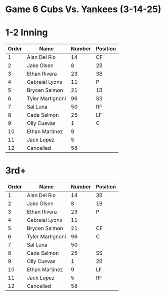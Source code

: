 # Game 6 Cubs Vs. Yankees (3-14-25)

# 1-2 Inning

| Order | Name | Number | Position |
| --- | --- | --- | --- |
| 1   | Alan Del Rio | 14  | CF  |
| 2   | Jake Olsen | 8   | 2B  |
| 3   | Ethan Rivera | 23  | 3B  |
| 4   | Gabreial Lyons | 11  | P   |
| 5   | Brycen Salmon | 21  | 1B  |
| 6   | Tyler Martignoni | 96  | SS  |
| 7   | Sal Luna | 50  | RF  |
| 8   | Cade Salmon | 25  | LF  |
| 9   | Olly Cuevas | 1   | C   |
| 10  | Ethan Martinez | 9   |     |
| 11  | Jack Lopez | 5   |     |
| 12  | Cancelled | 58  |     |

# 3rd+

| Order | Name | Number | Position |
| --- | --- | --- | --- |
| 1   | Alan Del Rio | 14  | 3B  |
| 2   | Jake Olsen | 8   | 1B  |
| 3   | Ethan Rivera | 23  | P   |
| 4   | Gabreial Lyons | 11  |     |
| 5   | Brycen Salmon | 21  | CF  |
| 6   | Tyler Martignoni | 96  | C   |
| 7   | Sal Luna | 50  |     |
| 8   | Cade Salmon | 25  | SS  |
| 9   | Olly Cuevas | 1   | 2B  |
| 10  | Ethan Martinez | 9   | LF  |
| 11  | Jack Lopez | 5   | RF  |
| 12  | Cancelled | 58  |     |
